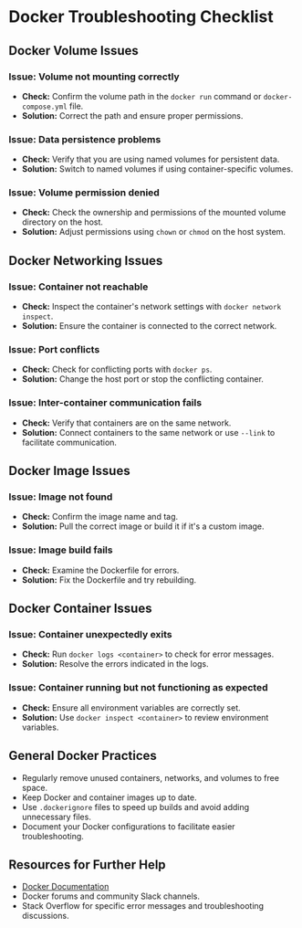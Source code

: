 # Docker Troubleshooting Checklist

## Docker Volume Issues

### Issue: Volume not mounting correctly
- **Check:** Confirm the volume path in the `docker run` command or `docker-compose.yml` file.
- **Solution:** Correct the path and ensure proper permissions.

### Issue: Data persistence problems
- **Check:** Verify that you are using named volumes for persistent data.
- **Solution:** Switch to named volumes if using container-specific volumes.

### Issue: Volume permission denied
- **Check:** Check the ownership and permissions of the mounted volume directory on the host.
- **Solution:** Adjust permissions using `chown` or `chmod` on the host system.

## Docker Networking Issues

### Issue: Container not reachable
- **Check:** Inspect the container's network settings with `docker network inspect`.
- **Solution:** Ensure the container is connected to the correct network.

### Issue: Port conflicts
- **Check:** Check for conflicting ports with `docker ps`.
- **Solution:** Change the host port or stop the conflicting container.

### Issue: Inter-container communication fails
- **Check:** Verify that containers are on the same network.
- **Solution:** Connect containers to the same network or use `--link` to facilitate communication.

## Docker Image Issues

### Issue: Image not found
- **Check:** Confirm the image name and tag.
- **Solution:** Pull the correct image or build it if it's a custom image.

### Issue: Image build fails
- **Check:** Examine the Dockerfile for errors.
- **Solution:** Fix the Dockerfile and try rebuilding.

## Docker Container Issues

### Issue: Container unexpectedly exits
- **Check:** Run `docker logs <container>` to check for error messages.
- **Solution:** Resolve the errors indicated in the logs.

### Issue: Container running but not functioning as expected
- **Check:** Ensure all environment variables are correctly set.
- **Solution:** Use `docker inspect <container>` to review environment variables.

## General Docker Practices

- Regularly remove unused containers, networks, and volumes to free space.
- Keep Docker and container images up to date.
- Use `.dockerignore` files to speed up builds and avoid adding unnecessary files.
- Document your Docker configurations to facilitate easier troubleshooting.

## Resources for Further Help

- [Docker Documentation](https://docs.docker.com)
- Docker forums and community Slack channels.
- Stack Overflow for specific error messages and troubleshooting discussions.


